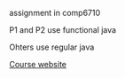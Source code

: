 assignment in comp6710

P1 and P2 use functional java

Ohters use regular java

[Course website](https://comp.anu.edu.au/courses/comp1110/)

